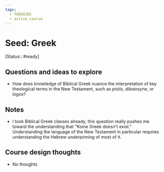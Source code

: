 ```yaml
---
tags:
  - THEO4302
  - active_course
---
```


# Seed: Greek
[Status:: #ready]

## Questions and ideas to explore
- How does knowledge of Biblical Greek nuance the interpretation of key theological terms in the New Testament, such as _pistis_, _dikaiosyne_, or _logos_?

## Notes
- I took Biblical Greek classes already, this question really pushes me toward the understanding that "Koine Greek doesn't exist." Understanding the language of the New Testament in particular requires understanding the Hebrew underpinning of most of it.  

## Course design thoughts
- No thoughts